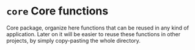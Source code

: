 # `core` Core functions

Core package, organize here functions that can be reused in any kind of application.
Later on it will be easier to reuse these functions in other projects, by simply copy-pasting the whole directory.